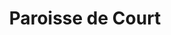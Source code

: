 ---
title: Paroisse de Court
name: Court
site: https://www.par8.ch/court
territoire:
- Court
- Sorvilier
NPA:
- 2736
- 2738
region: Par8
---